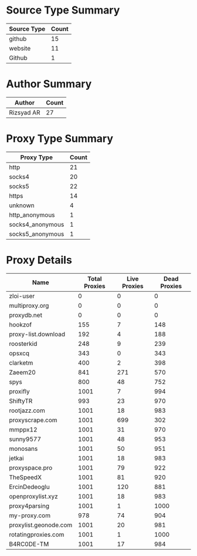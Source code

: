 # Source Type Summary

| Source Type | Count |
|-------------|-------|
| github | 15 |
| website | 11 |
| Github | 1 |


# Author Summary

| Author | Count |
|--------|-------|
| Rizsyad AR | 27 |


# Proxy Type Summary

| Proxy Type | Count |
|------------|-------|
| http | 21 |
| socks4 | 20 |
| socks5 | 22 |
| https | 14 |
| unknown | 4 |
| http_anonymous | 1 |
| socks4_anonymous | 1 |
| socks5_anonymous | 1 |


# Proxy Details

| Name | Total Proxies | Live Proxies | Dead Proxies |
|------|---------------|--------------|---------------|
| zloi-user | 0 | 0 | 0 |
| multiproxy.org | 0 | 0 | 0 |
| proxydb.net | 0 | 0 | 0 |
| hookzof | 155 | 7 | 148 |
| proxy-list.download | 192 | 4 | 188 |
| roosterkid | 248 | 9 | 239 |
| opsxcq | 343 | 0 | 343 |
| clarketm | 400 | 2 | 398 |
| Zaeem20 | 841 | 271 | 570 |
| spys | 800 | 48 | 752 |
| proxifly | 1001 | 7 | 994 |
| ShiftyTR | 993 | 23 | 970 |
| rootjazz.com | 1001 | 18 | 983 |
| proxyscrape.com | 1001 | 699 | 302 |
| mmppx12 | 1001 | 31 | 970 |
| sunny9577 | 1001 | 48 | 953 |
| monosans | 1001 | 50 | 951 |
| jetkai | 1001 | 18 | 983 |
| proxyspace.pro | 1001 | 79 | 922 |
| TheSpeedX | 1001 | 81 | 920 |
| ErcinDedeoglu | 1001 | 120 | 881 |
| openproxylist.xyz | 1001 | 18 | 983 |
| proxy4parsing | 1001 | 1 | 1000 |
| my-proxy.com | 978 | 74 | 904 |
| proxylist.geonode.com | 1001 | 20 | 981 |
| rotatingproxies.com | 1001 | 1 | 1000 |
| B4RC0DE-TM | 1001 | 17 | 984 |
